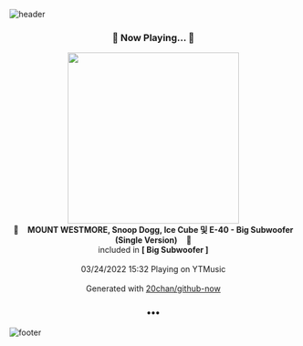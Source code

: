![header](https://capsule-render.vercel.app/api?type=wave&height=170&section=header&text=Hi.%20I'm%20SHIFT&fontColor=090707&fontAlignX=45&fontAlignY=65&fontSize=100)

<h3 align="center">🎵 Now Playing... 🎵</h3>
<p align="center">
  <a href="https://music.youtube.com/watch?v=S1Z7fUpXbXk">
    <img width="300" src="https://lh3.googleusercontent.com/ZmxBcqPdPrJsYmDSDKxSERHv3n3k-IkqM49lBvzPtd1fUdsS0y01fXAbwNgBD50UKTtoKv36hDixfvYE">
  </a>
  <br>
  🎵&nbsp&nbsp&nbsp <b>MOUNT WESTMORE, Snoop Dogg, Ice Cube 및 E-40 - Big Subwoofer (Single Version)</b> &nbsp&nbsp&nbsp🎵
  <br>
  included in <b>[ Big Subwoofer ]</b>
  
  <br />
  <br />
  03/24/2022 15:32 Playing on YTMusic
  <br />
  <br />
  Generated with <a href="https://github.com/20chan/github-now">20chan/github-now</a>
</p>

<h3 align="center">•••</h3>

![footer](https://capsule-render.vercel.app/api?type=wave&height=150&section=footer)
